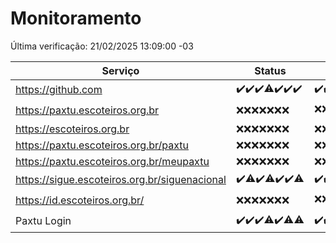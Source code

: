 # Monitoramento

Última verificação: 21/02/2025 13:09:00 -03

|Serviço|Status|Últimas 24h|
|---|---|---|
|https://github.com|<span title="2025-02-14: OK=23">✔️</span><span title="2025-02-15: OK=23">✔️</span><span title="2025-02-16: OK=23">✔️</span><span title="2025-02-17: OK=22, Falhas=1">⚠️</span><span title="2025-02-18: OK=23">✔️</span><span title="2025-02-19: OK=23">✔️</span><span title="2025-02-20: OK=15">✔️</span>|<span title="20/02/2025 13:10:00 -03 : 200">✔️</span><span title="20/02/2025 14:07:00 -03 : 200">✔️</span><span title="20/02/2025 15:11:00 -03 : 200">✔️</span><span title="20/02/2025 16:06:00 -03 : 200">✔️</span><span title="20/02/2025 18:07:00 -03 : 200">✔️</span><span title="20/02/2025 19:07:00 -03 : 200">✔️</span><span title="20/02/2025 20:08:00 -03 : 200">✔️</span><span title="20/02/2025 21:41:00 -03 : 200">✔️</span><span title="20/02/2025 23:10:00 -03 : 200">✔️</span><span title="21/02/2025 00:14:00 -03 : 200">✔️</span><span title="21/02/2025 01:11:00 -03 : 200">✔️</span><span title="21/02/2025 02:08:00 -03 : 200">✔️</span><span title="21/02/2025 03:12:00 -03 : 200">✔️</span><span title="21/02/2025 04:08:00 -03 : 200">✔️</span><span title="21/02/2025 05:11:00 -03 : 200">✔️</span><span title="21/02/2025 06:08:00 -03 : 200">✔️</span><span title="21/02/2025 07:08:00 -03 : 200">✔️</span><span title="21/02/2025 08:06:00 -03 : 200">✔️</span><span title="21/02/2025 09:15:00 -03 : 200">✔️</span><span title="21/02/2025 10:15:00 -03 : 200">✔️</span><span title="21/02/2025 11:06:00 -03 : 200">✔️</span><span title="21/02/2025 12:08:00 -03 : 200">✔️</span><span title="21/02/2025 13:09:00 -03 : 200">✔️</span>|
|https://paxtu.escoteiros.org.br|<span title="2025-02-14: Falhas=23">❌</span><span title="2025-02-15: Falhas=23">❌</span><span title="2025-02-16: Falhas=23">❌</span><span title="2025-02-17: Falhas=23">❌</span><span title="2025-02-18: Falhas=23">❌</span><span title="2025-02-19: Falhas=23">❌</span><span title="2025-02-20: Falhas=15">❌</span>|<span title="20/02/2025 13:10:00 -03 : 403">❌</span><span title="20/02/2025 14:07:00 -03 : 403">❌</span><span title="20/02/2025 15:11:00 -03 : 403">❌</span><span title="20/02/2025 16:06:00 -03 : 403">❌</span><span title="20/02/2025 18:07:00 -03 : 403">❌</span><span title="20/02/2025 19:07:00 -03 : 403">❌</span><span title="20/02/2025 20:08:00 -03 : 403">❌</span><span title="20/02/2025 21:41:00 -03 : 403">❌</span><span title="20/02/2025 23:10:00 -03 : 403">❌</span><span title="21/02/2025 00:14:00 -03 : 403">❌</span><span title="21/02/2025 01:11:00 -03 : 403">❌</span><span title="21/02/2025 02:08:00 -03 : 403">❌</span><span title="21/02/2025 03:12:00 -03 : 403">❌</span><span title="21/02/2025 04:08:00 -03 : 403">❌</span><span title="21/02/2025 05:11:00 -03 : 403">❌</span><span title="21/02/2025 06:09:00 -03 : 403">❌</span><span title="21/02/2025 07:08:00 -03 : 403">❌</span><span title="21/02/2025 08:06:00 -03 : 403">❌</span><span title="21/02/2025 09:15:00 -03 : 403">❌</span><span title="21/02/2025 10:15:00 -03 : 403">❌</span><span title="21/02/2025 11:06:00 -03 : 403">❌</span><span title="21/02/2025 12:08:00 -03 : 200">✔️</span><span title="21/02/2025 13:09:00 -03 : 403">❌</span>|
|https://escoteiros.org.br|<span title="2025-02-14: Falhas=23">❌</span><span title="2025-02-15: Falhas=23">❌</span><span title="2025-02-16: Falhas=23">❌</span><span title="2025-02-17: Falhas=23">❌</span><span title="2025-02-18: Falhas=23">❌</span><span title="2025-02-19: Falhas=23">❌</span><span title="2025-02-20: Falhas=15">❌</span>|<span title="20/02/2025 13:10:00 -03 : 403">❌</span><span title="20/02/2025 14:07:00 -03 : 403">❌</span><span title="20/02/2025 15:11:00 -03 : 403">❌</span><span title="20/02/2025 16:06:00 -03 : 403">❌</span><span title="20/02/2025 18:07:00 -03 : 403">❌</span><span title="20/02/2025 19:07:00 -03 : 403">❌</span><span title="20/02/2025 20:08:00 -03 : 403">❌</span><span title="20/02/2025 21:41:00 -03 : 403">❌</span><span title="20/02/2025 23:10:00 -03 : 403">❌</span><span title="21/02/2025 00:14:00 -03 : 403">❌</span><span title="21/02/2025 01:11:00 -03 : 403">❌</span><span title="21/02/2025 02:08:00 -03 : 403">❌</span><span title="21/02/2025 03:12:00 -03 : 403">❌</span><span title="21/02/2025 04:08:00 -03 : 403">❌</span><span title="21/02/2025 05:11:00 -03 : 403">❌</span><span title="21/02/2025 06:09:00 -03 : 403">❌</span><span title="21/02/2025 07:08:00 -03 : 403">❌</span><span title="21/02/2025 08:06:00 -03 : 403">❌</span><span title="21/02/2025 09:15:00 -03 : 403">❌</span><span title="21/02/2025 10:15:00 -03 : 403">❌</span><span title="21/02/2025 11:06:00 -03 : 403">❌</span><span title="21/02/2025 12:08:00 -03 : 403">❌</span><span title="21/02/2025 13:09:00 -03 : 403">❌</span>|
|https://paxtu.escoteiros.org.br/paxtu|<span title="2025-02-14: Falhas=23">❌</span><span title="2025-02-15: Falhas=23">❌</span><span title="2025-02-16: Falhas=23">❌</span><span title="2025-02-17: Falhas=23">❌</span><span title="2025-02-18: Falhas=23">❌</span><span title="2025-02-19: Falhas=23">❌</span><span title="2025-02-20: Falhas=15">❌</span>|<span title="20/02/2025 13:10:00 -03 : 403">❌</span><span title="20/02/2025 14:07:00 -03 : 403">❌</span><span title="20/02/2025 15:11:00 -03 : 403">❌</span><span title="20/02/2025 16:06:00 -03 : 403">❌</span><span title="20/02/2025 18:07:00 -03 : 403">❌</span><span title="20/02/2025 19:07:00 -03 : 403">❌</span><span title="20/02/2025 20:08:00 -03 : 403">❌</span><span title="20/02/2025 21:41:00 -03 : 403">❌</span><span title="20/02/2025 23:10:00 -03 : 403">❌</span><span title="21/02/2025 00:14:00 -03 : 403">❌</span><span title="21/02/2025 01:11:00 -03 : 403">❌</span><span title="21/02/2025 02:08:00 -03 : 403">❌</span><span title="21/02/2025 03:12:00 -03 : 403">❌</span><span title="21/02/2025 04:08:00 -03 : 403">❌</span><span title="21/02/2025 05:11:00 -03 : 403">❌</span><span title="21/02/2025 06:09:00 -03 : 403">❌</span><span title="21/02/2025 07:08:00 -03 : 403">❌</span><span title="21/02/2025 08:06:00 -03 : 403">❌</span><span title="21/02/2025 09:15:00 -03 : 403">❌</span><span title="21/02/2025 10:15:00 -03 : 403">❌</span><span title="21/02/2025 11:06:00 -03 : 403">❌</span><span title="21/02/2025 12:08:00 -03 : 403">❌</span><span title="21/02/2025 13:09:00 -03 : 403">❌</span>|
|https://paxtu.escoteiros.org.br/meupaxtu|<span title="2025-02-14: Falhas=23">❌</span><span title="2025-02-15: Falhas=23">❌</span><span title="2025-02-16: Falhas=23">❌</span><span title="2025-02-17: Falhas=23">❌</span><span title="2025-02-18: Falhas=23">❌</span><span title="2025-02-19: Falhas=23">❌</span><span title="2025-02-20: Falhas=15">❌</span>|<span title="20/02/2025 13:10:00 -03 : 403">❌</span><span title="20/02/2025 14:07:00 -03 : 403">❌</span><span title="20/02/2025 15:11:00 -03 : 403">❌</span><span title="20/02/2025 16:06:00 -03 : 403">❌</span><span title="20/02/2025 18:07:00 -03 : 403">❌</span><span title="20/02/2025 19:07:00 -03 : 403">❌</span><span title="20/02/2025 20:08:00 -03 : 403">❌</span><span title="20/02/2025 21:41:00 -03 : 403">❌</span><span title="20/02/2025 23:10:00 -03 : 403">❌</span><span title="21/02/2025 00:14:00 -03 : 403">❌</span><span title="21/02/2025 01:11:00 -03 : 403">❌</span><span title="21/02/2025 02:08:00 -03 : 403">❌</span><span title="21/02/2025 03:12:00 -03 : 403">❌</span><span title="21/02/2025 04:08:00 -03 : 403">❌</span><span title="21/02/2025 05:11:00 -03 : 403">❌</span><span title="21/02/2025 06:09:00 -03 : 403">❌</span><span title="21/02/2025 07:08:00 -03 : 403">❌</span><span title="21/02/2025 08:06:00 -03 : 403">❌</span><span title="21/02/2025 09:15:00 -03 : 403">❌</span><span title="21/02/2025 10:15:00 -03 : 403">❌</span><span title="21/02/2025 11:06:00 -03 : 403">❌</span><span title="21/02/2025 12:08:00 -03 : 403">❌</span><span title="21/02/2025 13:09:00 -03 : 403">❌</span>|
|https://sigue.escoteiros.org.br/siguenacional|<span title="2025-02-14: OK=23">✔️</span><span title="2025-02-15: OK=22, Falhas=1">⚠️</span><span title="2025-02-16: OK=23">✔️</span><span title="2025-02-17: OK=22, Falhas=1">⚠️</span><span title="2025-02-18: OK=23">✔️</span><span title="2025-02-19: OK=23">✔️</span><span title="2025-02-20: OK=14, Falhas=1">⚠️</span>|<span title="20/02/2025 13:10:00 -03 : 200">✔️</span><span title="20/02/2025 14:07:00 -03 : 200">✔️</span><span title="20/02/2025 15:11:00 -03 : 200">✔️</span><span title="20/02/2025 16:06:00 -03 : 200">✔️</span><span title="20/02/2025 18:07:00 -03 : 200">✔️</span><span title="20/02/2025 19:07:00 -03 : 200">✔️</span><span title="20/02/2025 20:08:00 -03 : 200">✔️</span><span title="20/02/2025 21:41:00 -03 : 200">✔️</span><span title="20/02/2025 23:10:00 -03 : 200">✔️</span><span title="21/02/2025 00:14:00 -03 : 200">✔️</span><span title="21/02/2025 01:11:00 -03 : 200">✔️</span><span title="21/02/2025 02:08:00 -03 : 200">✔️</span><span title="21/02/2025 03:12:00 -03 : 200">✔️</span><span title="21/02/2025 04:08:00 -03 : 200">✔️</span><span title="21/02/2025 05:11:00 -03 : 200">✔️</span><span title="21/02/2025 06:09:00 -03 : 200">✔️</span><span title="21/02/2025 07:08:00 -03 : 200">✔️</span><span title="21/02/2025 08:06:00 -03 : 200">✔️</span><span title="21/02/2025 09:15:00 -03 : 200">✔️</span><span title="21/02/2025 10:15:00 -03 : 200">✔️</span><span title="21/02/2025 11:06:00 -03 : 200">✔️</span><span title="21/02/2025 12:08:00 -03 : 200">✔️</span><span title="21/02/2025 13:09:00 -03 : 200">✔️</span>|
|https://id.escoteiros.org.br/|<span title="2025-02-14: Falhas=23">❌</span><span title="2025-02-15: Falhas=23">❌</span><span title="2025-02-16: Falhas=23">❌</span><span title="2025-02-17: Falhas=23">❌</span><span title="2025-02-18: Falhas=23">❌</span><span title="2025-02-19: Falhas=23">❌</span><span title="2025-02-20: Falhas=15">❌</span>|<span title="20/02/2025 13:10:00 -03 : 403">❌</span><span title="20/02/2025 14:07:00 -03 : 403">❌</span><span title="20/02/2025 15:11:00 -03 : 403">❌</span><span title="20/02/2025 16:06:00 -03 : 403">❌</span><span title="20/02/2025 18:07:00 -03 : 403">❌</span><span title="20/02/2025 19:07:00 -03 : 403">❌</span><span title="20/02/2025 20:08:00 -03 : 403">❌</span><span title="20/02/2025 21:41:00 -03 : 403">❌</span><span title="20/02/2025 23:10:00 -03 : 403">❌</span><span title="21/02/2025 00:14:00 -03 : 403">❌</span><span title="21/02/2025 01:11:00 -03 : 403">❌</span><span title="21/02/2025 02:08:00 -03 : 403">❌</span><span title="21/02/2025 03:12:00 -03 : 403">❌</span><span title="21/02/2025 04:08:00 -03 : 403">❌</span><span title="21/02/2025 05:11:00 -03 : 403">❌</span><span title="21/02/2025 06:09:00 -03 : 403">❌</span><span title="21/02/2025 07:08:00 -03 : 403">❌</span><span title="21/02/2025 08:06:00 -03 : 403">❌</span><span title="21/02/2025 09:15:00 -03 : 403">❌</span><span title="21/02/2025 10:15:00 -03 : 403">❌</span><span title="21/02/2025 11:06:00 -03 : 403">❌</span><span title="21/02/2025 12:08:00 -03 : 403">❌</span><span title="21/02/2025 13:09:00 -03 : 200">✔️</span>|
|Paxtu Login|<span title="2025-02-14: OK=23">✔️</span><span title="2025-02-15: OK=23">✔️</span><span title="2025-02-16: OK=23">✔️</span><span title="2025-02-17: OK=22, Falhas=1">⚠️</span><span title="2025-02-18: OK=23">✔️</span><span title="2025-02-19: OK=22, Falhas=1">⚠️</span><span title="2025-02-20: OK=14, Falhas=1">⚠️</span>|<span title="20/02/2025 13:10:00 -03 : 200">✔️</span><span title="20/02/2025 14:07:00 -03 : 200">✔️</span><span title="20/02/2025 15:11:00 -03 : 200">✔️</span><span title="20/02/2025 16:06:00 -03 : 200">✔️</span><span title="20/02/2025 18:07:00 -03 : 200">✔️</span><span title="20/02/2025 19:07:00 -03 : 200">✔️</span><span title="20/02/2025 20:08:00 -03 : 200">✔️</span><span title="20/02/2025 21:41:00 -03 : 200">✔️</span><span title="20/02/2025 23:10:00 -03 : 200">✔️</span><span title="21/02/2025 00:14:00 -03 : 200">✔️</span><span title="21/02/2025 01:11:00 -03 : 200">✔️</span><span title="21/02/2025 02:08:00 -03 : 200">✔️</span><span title="21/02/2025 03:12:00 -03 : 200">✔️</span><span title="21/02/2025 04:08:00 -03 : 200">✔️</span><span title="21/02/2025 05:11:00 -03 : 200">✔️</span><span title="21/02/2025 06:09:00 -03 : 200">✔️</span><span title="21/02/2025 07:08:00 -03 : 200">✔️</span><span title="21/02/2025 08:06:00 -03 : 200">✔️</span><span title="21/02/2025 09:15:00 -03 : 200">✔️</span><span title="21/02/2025 10:15:00 -03 : 200">✔️</span><span title="21/02/2025 11:06:00 -03 : 200">✔️</span><span title="21/02/2025 12:08:00 -03 : 200">✔️</span><span title="21/02/2025 13:09:00 -03 : 200">✔️</span>|
